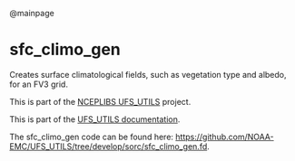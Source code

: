@mainpage

# sfc_climo_gen

Creates surface climatological fields, such as vegetation type and
albedo, for an FV3 grid.

This is part of the [NCEPLIBS
UFS_UTILS](https://github.com/NOAA-EMC/UFS_UTILS) project.

This is part of the <a href="../index.html">UFS_UTILS documentation</a>.

The sfc_climo_gen code can be found here:
https://github.com/NOAA-EMC/UFS_UTILS/tree/develop/sorc/sfc_climo_gen.fd.

